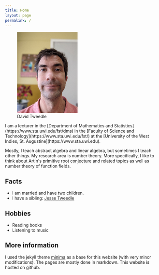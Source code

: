 ```yaml
---
title: Home
layout: page
permalink: /
---
```

<figure>
  <img src = "assets/david-tweedle-march-2020.jpg" width = "200px" alt = "David Tweedle">
  <figcaption>David Tweedle
  </figcaption>
</figure>
I am a lecturer in the [Department of Mathematics and Statistics](https://www.sta.uwi.edu/fst/dms) in the [Faculty of Science and Technology](https://www.sta.uwi.edu/fst/) at the [University of the West Indies, St. Augustine](https://www.sta.uwi.edu).

Mostly, I teach abstract algebra and linear algebra, but sometimes I teach other things.
My research area is number theory.
More specifically, I like to think about Artin's primitive root conjecture and related topics as well as number theory of function fields.

## Facts ##
- I am married and have two children.
- I have a sibling: [Jesse Tweedle](https://github.com/tweed1e)

## Hobbies ##
- Reading books
- Listening to music

## More information
I used the jekyll theme [minima](https://github.com/jekyll/minima#readme) as a base for this website (with very minor modifications).
The pages are mostly done in markdown.
This website is hosted on github.
